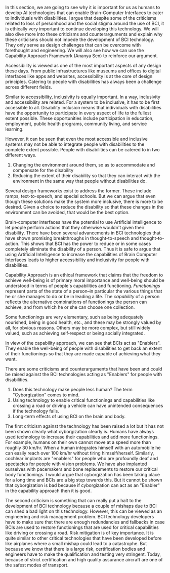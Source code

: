 In this section, we are going to see why it is important for us as humans to develop AI technologies that can enable Brain-Computer Interfaces to cater to individuals with disabilities. I argue that despite some of the criticisms related to loss of personhood and the social stigma around the use of BCI, it is ethically very important to continue developing this technology. We will also dive more into these criticisms and counterarguments and explain why these criticisms should not impede the development of BCI technology. They only serve as design challenges that can be overcome with forethought and engineering. We will also see how we can use the Capability Approach Framework (Ananya Sen) to reinforce our argument. 

Accessibility is viewed as one of the most important aspects of any design these days. From public infrastructures like museums and offices to digital interfaces like apps and websites, accessibility is at the core of design principles. Catering to people with disabilities has always been a challenge across different fields. 

Similar to accessibility, inclusivity is equally important. In a way, inclusivity and accessibility are related. For a system to be inclusive, it has to be first accessible to all. Disability inclusion means that individuals with disabilities have the opportunity to participate in every aspect of life to the fullest extent possible. These opportunities include participation in education, employment, public health programs, community living, and service learning. 

However, it can be seen that even the most accessible and inclusive systems may not be able to integrate people with disabilities to the complete extent possible. People with disabilities can be catered to in two different ways. 

1. Changing the environment around them, so as to accommodate and compensate for the disability
2. Reducing the extent of their disability so that they can interact with the environment in the same way that people without disabilities do. 

Several design frameworks exist to address the former. These include ramps, text-to-speech, and special schools. But we can argue that even though these solutions make the system more inclusive, there is more to be desired. Given a choice to reduce the disability so that these changes in the environment can be avoided, that would be the best option. 

Brain-computer interfaces have the potential to use Artificial intelligence to let people perform actions that they otherwise wouldn't given their disability. There have been several advancements in BCI technologies that have shown promising breakthroughs in thought-to-speech and thought-to-action. This shows that BCI has the power to reduce or in some cases completely eliminate the disability of a person.  Thus it is safe to argue that using Artificial Intelligence to increase the capabilities of Brain Computer Interfaces leads to higher accessibility and inclusivity for people with disabilities. 

Capability Approach is an ethical framework that claims that the freedom to achieve well-being is of primary moral importance and well-being should be understood in terms of people's capabilities and functioning. _Functionings_ represent parts of the state of a person–in particular the various things that he or she manages to do or be in leading a life. The _capability_ of a person reflects the alternative combinations of functionings the person can achieve, and from which he or she can choose one collection.

Some functionings are very elementary, such as being adequately nourished, being in good health, etc., and these may be strongly valued by all, for obvious reasons. Others may be more complex, but still widely valued, such as achieving self‐respect or being socially integrated.

In view of the capability approach, we can see that BCIs act as "Enablers". They enable the well-being of people with disabilities to get back an extent of their functionings so that they are made capable of achieving what they want. 

There are some criticisms and counterarguments that have been and could be raised against the BCI technologies acting as "Enablers" for people with disabilities. 

1. Does this technology make people less human? The term "Cyborgization" comes to mind. 
2. Using technology to enable critical functionings and capabilities like crossing a road or driving a vehicle can have unintended consequences if the technology fails. 
3. Long-term effects of using BCI on the brain and body. 

The first criticism against the technology has been raised a lot but it has not been shown clearly what cyborgization clearly is. Humans have always used technology to increase their capabilities and add more functionings. For example, humans on their own cannot move at a speed more than roughly 30 km/hr. When a human integrates himself with an automobile he can easily reach over 100 km/hr without tiring himself/herself. Similarly, cochlear implants are "enablers" for people who are profoundly deaf and spectacles for people with vision problems. We have also implanted ourselves with pacemakers and bone replacements to restore our critical body functionings. I would argue that cyborgization has been taking place for a long time and BCIs are a big step towards this. But it cannot be shown that cyborgization is bad because if cyborgization can act as an "Enabler" in the capability approach then it is good. 

The second criticism is something that can really put a halt to the development of BCI technology because a couple of mishaps due to BCI can shed a bad light on this technology. However, this can be viewed as an engineering and risk management problem. BCI technology developers have to make sure that there are enough redundancies and fallbacks in case BCIs are used to restore functionings that are used for critical capabilities like driving or crossing a road. Risk mitigation is of key importance. It is quite similar to other critical technologies that have been developed before like airplanes where a small mishap could lead to a catastrophe. But because we know that there is a large risk, certification bodies and engineers have to make the qualification and testing very stringent. Today, because of strict certification and high quality assurance aircraft are one of the safest modes of transport. 
